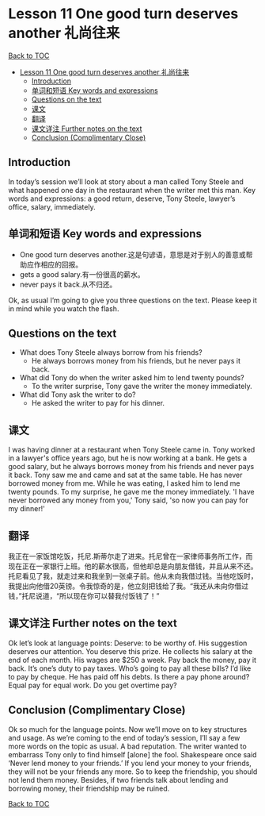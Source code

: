 # Lesson 11 One good turn deserves another 礼尚往来

[Back to TOC](../)

- [Lesson 11 One good turn deserves another 礼尚往来](#lesson-11-one-good-turn-deserves-another-礼尚往来)
  - [Introduction](#introduction)
  - [单词和短语 Key words and expressions](#单词和短语-key-words-and-expressions)
  - [Questions on the text](#questions-on-the-text)
  - [课文](#课文)
  - [翻译](#翻译)
  - [课文详注 Further notes on the text](#课文详注-further-notes-on-the-text)
  - [Conclusion (Complimentary Close)](#conclusion-complimentary-close)

## Introduction

In today’s session we’ll look at story about a man called Tony Steele and what happened one day in the restaurant when the writer met this man.
Key words and expressions: a good return, deserve, Tony Steele, lawyer’s office, salary, immediately.

## 单词和短语 Key words and expressions

- One good turn deserves another.这是句谚语，意思是对于别人的善意或帮助应作相应的回报。
- gets a good salary.有一份很高的薪水。 
- never pays it back.从不归还。
 
Ok, as usual I’m going to give you three questions on the text. Please keep it in mind while you watch the flash.

## Questions on the text

- What does Tony Steele always borrow from his friends?
  - He always borrows money from his friends, but he never pays it back.
- What did Tony do when the writer asked him to lend twenty pounds?
  - To the writer surprise, Tony gave the writer the money immediately.
- What did Tony ask the writer to do?
  - He asked the writer to pay for his dinner.

## 课文

I was having dinner at a restaurant when Tony Steele came in. Tony worked in a lawyer's office years ago, but he is now working at a bank. He gets a good salary, but he always borrows money from his friends and never pays it back. Tony saw me and came and sat at the same table. He has never borrowed money from me. While he was eating, I asked him to lend me twenty pounds. To my surprise, he gave me the money immediately. 'I have never borrowed any money from you,' Tony said, 'so now you can pay for my dinner!'

## 翻译

我正在一家饭馆吃饭，托尼.斯蒂尔走了进来。托尼曾在一家律师事务所工作，而现在正在一家银行上班。他的薪水很高，但他却总是向朋友借钱，并且从来不还。托尼看见了我，就走过来和我坐到一张桌子前。他从未向我借过钱。当他吃饭时，我提出向他借20英镑。令我惊奇的是，他立刻把钱给了我。“我还从未向你借过钱，”托尼说道，“所以现在你可以替我付饭钱了！”

## 课文详注 Further notes on the text

Ok let’s look at language points:
Deserve: to be worthy of. His suggestion deserves our attention. You deserve this prize.
He collects his salary at the end of each month. His wages are $250 a week.
Pay back the money, pay it back. It’s one’s duty to pay taxes. Who’s going to pay all these bills? I’d like to pay by cheque. He has paid off his debts. Is there a pay phone around? Equal pay for equal work. Do you get overtime pay? 

## Conclusion (Complimentary Close)

Ok so much for the language points. Now we’ll move on to key structures and usage.
As we’re coming to the end of today’s session, I’ll say a few more words on the topic as usual.
A bad reputation. The writer wanted to embarrass Tony only to find himself [alone] the fool.
Shakespeare once said ‘Never lend money to your friends.’
If you lend your money to your friends, they will not be your friends any more. So to keep the friendship, you should not lend them money. Besides, if two friends talk about lending and borrowing money, their friendship may be ruined.

[Back to TOC](../)